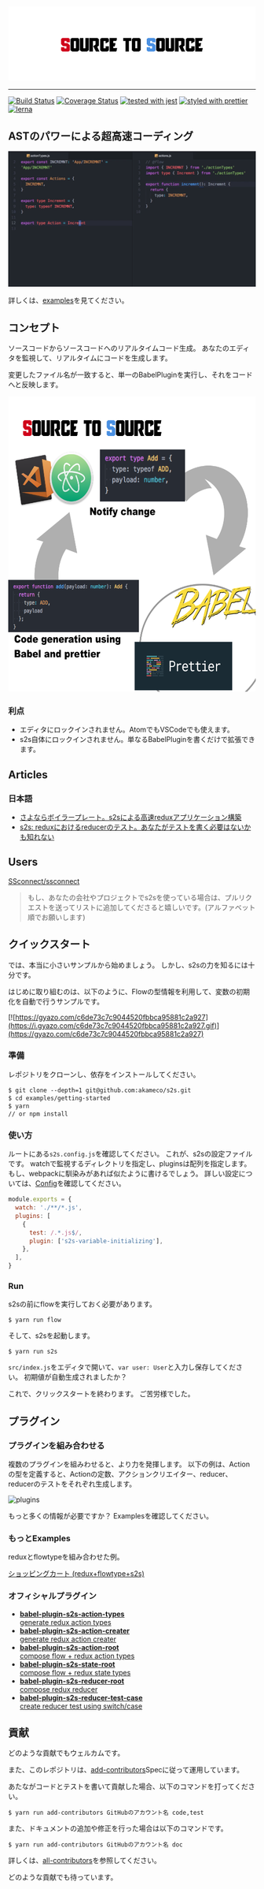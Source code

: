 [![s2s](https://github.com/akameco/logos/blob/master/s2s/s2s-logo.png?raw=true)](https://github.com/akameco/s2s)

<hr>

[![Build Status](https://travis-ci.org/akameco/s2s.svg?branch=master)](https://travis-ci.org/akameco/s2s)
[![Coverage Status](https://coveralls.io/repos/github/akameco/s2s/badge.svg?branch=master)](https://coveralls.io/github/akameco/s2s?branch=master)
[![tested with jest](https://img.shields.io/badge/tested_with-jest-99424f.svg)](https://github.com/facebook/jest)
[![styled with prettier](https://img.shields.io/badge/styled_with-prettier-ff69b4.svg)](https://github.com/prettier/prettier)
[![lerna](https://img.shields.io/badge/maintained%20with-lerna-cc00ff.svg)](https://lernajs.io/)

## ASTのパワーによる超高速コーディング

<img src="https://raw.githubusercontent.com/akameco/s2s-examples/master/media/demo.gif" />

詳しくは、[examples](https://github.com/akameco/s2s/tree/master/examples)を見てください。

## コンセプト
ソースコードからソースコードへのリアルタイムコード生成。
あなたのエディタを監視して、リアルタイムにコードを生成します。

変更したファイル名が一致すると、単一のBabelPluginを実行し、それをコードへと反映します。

<img src="https://github.com/akameco/logos/blob/master/s2s/s2s-concept.png?raw=true" height=600 />

### 利点

- エディタにロックインされません。AtomでもVSCodeでも使えます。
- s2s自体にロックインされません。単なるBabelPluginを書くだけで拡張できます。


## Articles
### 日本語

- [さよならボイラープレート。s2sによる高速reduxアプリケーション構築](https://qiita.com/akameco/items/e1489c6bbf3439ec6ca4)
- [s2s: reduxにおけるreducerのテスト。あなたがテストを書く必要はないかも知れない](https://qiita.com/akameco/items/66a2232df0e95e5bfe31)


## Users
[SSconnect/ssconnect]( https://github.com/SSconnect/ssconnect)

> もし、あなたの会社やプロジェクトでs2sを使っている場合は、プルリクエストを送ってリストに追加してくださると嬉しいです。(アルファベット順でお願いします)

## クイックスタート
では、本当に小さいサンプルから始めましょう。
しかし、s2sの力を知るには十分です。

はじめに取り組むのは、以下のように、Flowの型情報を利用して、変数の初期化を自動で行うサンプルです。

[![https://gyazo.com/c6de73c7c9044520fbbca95881c2a927](https://i.gyazo.com/c6de73c7c9044520fbbca95881c2a927.gif)](https://gyazo.com/c6de73c7c9044520fbbca95881c2a927)

### 準備

レポジトリをクローンし、依存をインストールしてください。

```
$ git clone --depth=1 git@github.com:akameco/s2s.git
$ cd examples/getting-started
$ yarn
// or npm install
```

### 使い方

ルートにある`s2s.config.js`を確認してください。
これが、s2sの設定ファイルです。
watchで監視するディレクトリを指定し、pluginsは配列を指定します。
もし、webpackに馴染みがあれば似たように書けるでしょう。
詳しい設定については、[Config](https://github.com/akameco/s2s/tree/master/docs/ja/config.md)を確認してください。

```js
module.exports = {
  watch: './**/*.js',
  plugins: [
    {
      test: /.*.js$/,
      plugin: ['s2s-variable-initializing'],
    },
  ],
}
```

### Run

s2sの前にflowを実行しておく必要があります。

```
$ yarn run flow
```

そして、s2sを起動します。

```
$ yarn run s2s
```

`src/index.js`をエディタで開いて、`var user: User`と入力し保存してください。
初期値が自動生成されましたか？

これで、クリックスタートを終わります。
ご苦労様でした。

## プラグイン
### プラグインを組み合わせる
複数のプラグインを組みわせると、より力を発揮します。
以下の例は、Actionの型を定義すると、Actionの定数、アクションクリエイター、reducer、reducerのテストをそれぞれ生成します。

![plugins](https://camo.qiitausercontent.com/2b3fc744eda2c6e569f437d8006c765c78bc9f20/68747470733a2f2f71696974612d696d6167652d73746f72652e73332e616d617a6f6e6177732e636f6d2f302f31353331392f37306239386664642d373338622d646464322d663866352d3932343435353763643734322e676966)

もっと多くの情報が必要ですか？ Examplesを確認してください。

### もっとExamples

reduxとflowtypeを組み合わせた例。

[ショッピングカート (redux+flowtype+s2s)](https://github.com/akameco/s2s/tree/master/examples/shopping-cart)


### オフィシャルプラグイン

- [**babel-plugin-s2s-action-types**<br>generate redux action types](https://github.com/akameco/s2s/tree/master/packages/babel-plugin-s2s-action-types)
- [**babel-plugin-s2s-action-creater**<br>generate redux action creater](https://github.com/akameco/s2s/tree/master/packages/babel-plugin-s2s-action-creater)
- [**babel-plugin-s2s-action-root**<br>compose flow + redux action types](https://github.com/akameco/s2s/tree/master/packages/babel-plugin-s2s-action-root)
- [**babel-plugin-s2s-state-root**<br>compose flow + redux state types](https://github.com/akameco/s2s/tree/master/packages/babel-plugin-s2s-state-root)
- [**babel-plugin-s2s-reducer-root**<br>compose redux reducer](https://github.com/akameco/s2s/tree/master/packages/babel-plugin-s2s-reducer-root)
- [**babel-plugin-s2s-reducer-test-case**<br>create reducer test using switch/case](https://github.com/akameco/s2s/tree/master/packages/babel-plugin-s2s-reducer-test-case)

## 貢献
どのような貢献でもウェルカムです。

また、このレポジトリは、[add-contributors](https://github.com/kentcdodds/all-contributors)Specに従って運用しています。

あたながコードとテストを書いて貢献した場合、以下のコマンドを打ってください。

```
$ yarn run add-contributors GitHubのアカウント名 code,test
```

また、ドキュメントの追加や修正を行った場合は以下のコマンドです。

```
$ yarn run add-contributors GitHubのアカウント名 doc
```

詳しくは、[all-contributors](https://github.com/kentcdodds/all-contributors)を参照してください。

どのような貢献でも待っています。
